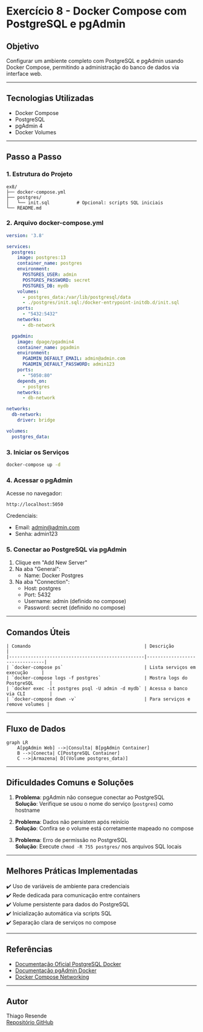 # Exercício 8 - Docker Compose com PostgreSQL e pgAdmin

## Objetivo
Configurar um ambiente completo com PostgreSQL e pgAdmin usando Docker Compose, permitindo a administração do banco de dados via interface web.

---

## Tecnologias Utilizadas
- Docker Compose
- PostgreSQL
- pgAdmin 4
- Docker Volumes

---

## Passo a Passo

### 1. Estrutura do Projeto
```
ex8/
├── docker-compose.yml
├── postgres/
│   └── init.sql          # Opcional: scripts SQL iniciais
└── README.md
```

### 2. Arquivo docker-compose.yml
```yaml
version: '3.8'

services:
  postgres:
    image: postgres:13
    container_name: postgres
    environment:
      POSTGRES_USER: admin
      POSTGRES_PASSWORD: secret
      POSTGRES_DB: mydb
    volumes:
      - postgres_data:/var/lib/postgresql/data
      - ./postgres/init.sql:/docker-entrypoint-initdb.d/init.sql
    ports:
      - "5432:5432"
    networks:
      - db-network

  pgadmin:
    image: dpage/pgadmin4
    container_name: pgadmin
    environment:
      PGADMIN_DEFAULT_EMAIL: admin@admin.com
      PGADMIN_DEFAULT_PASSWORD: admin123
    ports:
      - "5050:80"
    depends_on:
      - postgres
    networks:
      - db-network

networks:
  db-network:
    driver: bridge

volumes:
  postgres_data:
```

### 3. Iniciar os Serviços
```bash
docker-compose up -d
```

### 4. Acessar o pgAdmin
Acesse no navegador:
```
http://localhost:5050
```
Credenciais:
- Email: admin@admin.com
- Senha: admin123

### 5. Conectar ao PostgreSQL via pgAdmin
1. Clique em "Add New Server"
2. Na aba "General":
   - Name: Docker Postgres
3. Na aba "Connection":
   - Host: postgres
   - Port: 5432
   - Username: admin (definido no compose)
   - Password: secret (definido no compose)

---

## Comandos Úteis
```
| Comando                                          | Descrição                      |
|--------------------------------------------------|--------------------------------|
| `docker-compose ps`                              | Lista serviços em execução     |
| `docker-compose logs -f postgres`                | Mostra logs do PostgreSQL      |
| `docker exec -it postgres psql -U admin -d mydb` | Acessa o banco via CLI         |
| `docker-compose down -v`                         | Para serviços e remove volumes |
```

---

## Fluxo de Dados
```mermaid
graph LR
    A[pgAdmin Web] -->|Consulta| B[pgAdmin Container]
    B -->|Conecta| C[PostgreSQL Container]
    C -->|Armazena| D[(Volume postgres_data)]
```

---

## Dificuldades Comuns e Soluções

1. **Problema**: pgAdmin não consegue conectar ao PostgreSQL  
   **Solução**: Verifique se usou o nome do serviço (`postgres`) como hostname

2. **Problema**: Dados não persistem após reinício  
   **Solução**: Confira se o volume está corretamente mapeado no compose

3. **Problema**: Erro de permissão no PostgreSQL  
   **Solução**: Execute `chmod -R 755 postgres/` nos arquivos SQL locais

---

## Melhores Práticas Implementadas

✔️ Uso de variáveis de ambiente para credenciais  
✔️ Rede dedicada para comunicação entre containers  
✔️ Volume persistente para dados do PostgreSQL  
✔️ Inicialização automática via scripts SQL  
✔️ Separação clara de serviços no compose  

---

## Referências
- [Documentação Oficial PostgreSQL Docker](https://hub.docker.com/_/postgres)
- [Documentação pgAdmin Docker](https://www.pgadmin.org/docs/pgadmin4/latest/container_deployment.html)
- [Docker Compose Networking](https://docs.docker.com/compose/networking/)

---

## Autor
Thiago Resende  
[Repositório GitHub](https://github.com/ThiagoResende88/exerciciosDockerCompass/tree/main/ex8)

